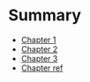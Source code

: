 # Summary

- [Chapter 1](./chapter_1.md)
- [Chapter 2](./chapter_2.md)
- [Chapter 3](./chapter_3.md)
- [Chapter ref](./chapter_ref.md)


